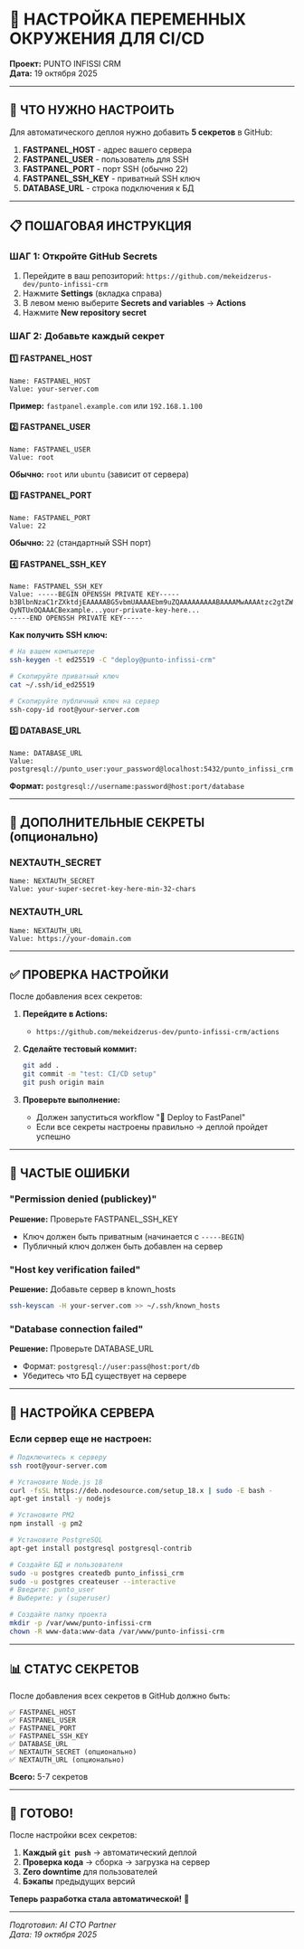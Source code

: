 # 🔐 НАСТРОЙКА ПЕРЕМЕННЫХ ОКРУЖЕНИЯ ДЛЯ CI/CD

**Проект:** PUNTO INFISSI CRM  
**Дата:** 19 октября 2025

---

## 🎯 ЧТО НУЖНО НАСТРОИТЬ

Для автоматического деплоя нужно добавить **5 секретов** в GitHub:

1. **FASTPANEL_HOST** - адрес вашего сервера
2. **FASTPANEL_USER** - пользователь для SSH
3. **FASTPANEL_PORT** - порт SSH (обычно 22)
4. **FASTPANEL_SSH_KEY** - приватный SSH ключ
5. **DATABASE_URL** - строка подключения к БД

---

## 📋 ПОШАГОВАЯ ИНСТРУКЦИЯ

### ШАГ 1: Откройте GitHub Secrets

1. Перейдите в ваш репозиторий: `https://github.com/mekeidzerus-dev/punto-infissi-crm`
2. Нажмите **Settings** (вкладка справа)
3. В левом меню выберите **Secrets and variables** → **Actions**
4. Нажмите **New repository secret**

### ШАГ 2: Добавьте каждый секрет

#### 1️⃣ FASTPANEL_HOST

```
Name: FASTPANEL_HOST
Value: your-server.com
```

**Пример:** `fastpanel.example.com` или `192.168.1.100`

#### 2️⃣ FASTPANEL_USER

```
Name: FASTPANEL_USER
Value: root
```

**Обычно:** `root` или `ubuntu` (зависит от сервера)

#### 3️⃣ FASTPANEL_PORT

```
Name: FASTPANEL_PORT
Value: 22
```

**Обычно:** `22` (стандартный SSH порт)

#### 4️⃣ FASTPANEL_SSH_KEY

```
Name: FASTPANEL_SSH_KEY
Value: -----BEGIN OPENSSH PRIVATE KEY-----
b3BlbnNzaC1rZXktdjEAAAAABG5vbmUAAAAEbm9uZQAAAAAAAAABAAAAMwAAAAtzc2gtZW
QyNTUxOQAAACBexample...your-private-key-here...
-----END OPENSSH PRIVATE KEY-----
```

**Как получить SSH ключ:**

```bash
# На вашем компьютере
ssh-keygen -t ed25519 -C "deploy@punto-infissi-crm"

# Скопируйте приватный ключ
cat ~/.ssh/id_ed25519

# Скопируйте публичный ключ на сервер
ssh-copy-id root@your-server.com
```

#### 5️⃣ DATABASE_URL

```
Name: DATABASE_URL
Value: postgresql://punto_user:your_password@localhost:5432/punto_infissi_crm
```

**Формат:** `postgresql://username:password@host:port/database`

---

## 🔑 ДОПОЛНИТЕЛЬНЫЕ СЕКРЕТЫ (опционально)

### NEXTAUTH_SECRET

```
Name: NEXTAUTH_SECRET
Value: your-super-secret-key-here-min-32-chars
```

### NEXTAUTH_URL

```
Name: NEXTAUTH_URL
Value: https://your-domain.com
```

---

## ✅ ПРОВЕРКА НАСТРОЙКИ

После добавления всех секретов:

1. **Перейдите в Actions:**

   - `https://github.com/mekeidzerus-dev/punto-infissi-crm/actions`

2. **Сделайте тестовый коммит:**

   ```bash
   git add .
   git commit -m "test: CI/CD setup"
   git push origin main
   ```

3. **Проверьте выполнение:**
   - Должен запуститься workflow "🚀 Deploy to FastPanel"
   - Если все секреты настроены правильно → деплой пройдет успешно

---

## 🚨 ЧАСТЫЕ ОШИБКИ

### "Permission denied (publickey)"

**Решение:** Проверьте FASTPANEL_SSH_KEY

- Ключ должен быть приватным (начинается с `-----BEGIN`)
- Публичный ключ должен быть добавлен на сервер

### "Host key verification failed"

**Решение:** Добавьте сервер в known_hosts

```bash
ssh-keyscan -H your-server.com >> ~/.ssh/known_hosts
```

### "Database connection failed"

**Решение:** Проверьте DATABASE_URL

- Формат: `postgresql://user:pass@host:port/db`
- Убедитесь что БД существует на сервере

---

## 🔧 НАСТРОЙКА СЕРВЕРА

### Если сервер еще не настроен:

```bash
# Подключитесь к серверу
ssh root@your-server.com

# Установите Node.js 18
curl -fsSL https://deb.nodesource.com/setup_18.x | sudo -E bash -
apt-get install -y nodejs

# Установите PM2
npm install -g pm2

# Установите PostgreSQL
apt-get install postgresql postgresql-contrib

# Создайте БД и пользователя
sudo -u postgres createdb punto_infissi_crm
sudo -u postgres createuser --interactive
# Введите: punto_user
# Выберите: y (superuser)

# Создайте папку проекта
mkdir -p /var/www/punto-infissi-crm
chown -R www-data:www-data /var/www/punto-infissi-crm
```

---

## 📊 СТАТУС СЕКРЕТОВ

После добавления всех секретов в GitHub должно быть:

```
✅ FASTPANEL_HOST
✅ FASTPANEL_USER
✅ FASTPANEL_PORT
✅ FASTPANEL_SSH_KEY
✅ DATABASE_URL
✅ NEXTAUTH_SECRET (опционально)
✅ NEXTAUTH_URL (опционально)
```

**Всего:** 5-7 секретов

---

## 🎉 ГОТОВО!

После настройки всех секретов:

1. **Каждый `git push`** → автоматический деплой
2. **Проверка кода** → сборка → загрузка на сервер
3. **Zero downtime** для пользователей
4. **Бэкапы** предыдущих версий

**Теперь разработка стала автоматической!** 🚀

---

_Подготовил: AI CTO Partner_  
_Дата: 19 октября 2025_


